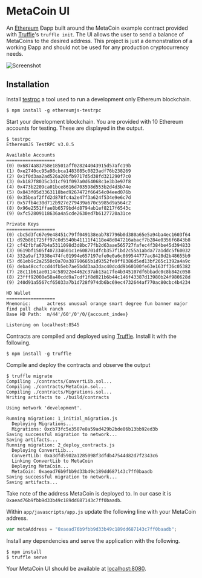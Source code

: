 # MetaCoin UI

An [Ethereum](https://ethereum.org/) Ðapp built around the MetaCoin example contract provided with [Truffle](http://truffleframework.com/)'s `truffle init`. The UI allows the user to send a balance of MetaCoins to the desired address. This project is just a demonstration of a working Ðapp and should not be used for any production cryptocurrency needs.

![Screenshot](https://raw.github.com/dtcristo/metacoin-ui/master/images/screenshot.png)

## Installation

Install [testrpc](https://github.com/ethereumjs/testrpc) a tool used to run a development only Ethereum blockchain.

    $ npm install -g ethereumjs-testrpc

Start your development blockchain. You are provided with 10 Ethereum accounts for testing. These are displayed in the output.

```
$ testrpc
EthereumJS TestRPC v3.0.5

Available Accounts
==================
(0) 0x6874a83758e18501aff028244043915d57afc19b
(1) 0xe2740cc95a98cbca1483085c0823adf76b238269
(2) 0x1f0d3aa2ad526a20bfb9717d5d38fd321290f7c0
(3) 0xb187f8035c3d1cf91f097a0d64068c1e3b3e97f8
(4) 0x473b2209ca01bce8616d703598d553b2d4d3b74e
(5) 0x843f05d3363118bed9267472f66454c04eed076b
(6) 0x35beaf2ffd2d878fc4a2e47f3a624f534e9e6c7d
(7) 0x57fb4c30d712b927e279439a670c5985d9a564c2
(8) 0x96e2551ffae8b6579bd4d8794ab1ef8217f6543c
(9) 0xfc52809118636a4a5cde2630ed7b6127720a31ce

Private Keys
==================
(0) cbc5d3fc67e9e48451c79ff049138eab787796b0d380a65e5a94ba4ec1603f64
(1) d92b861725ff97c0d5540b41111f4118e48d047216abacf7b284e0356f6843b8
(2) cf42fbfa67b4a5311098d3d8bc77fb2d63aae565727fafec4f384be45d394833
(3) 0619bf1505f407334601c1e608701dfcb357f1bd2c55a1abda77a1ddc5f60032
(4) 332a9af17938e474fc01994e657197efe0e0a6c869544777ac8428d2b48655b9
(5) d61eb9c2a2550c0a70a38790665b1d9352fe9ff8386d5ed13bf265c1392a4a9c
(6) deba48ccfccd44fb5eb7ae5bdd3aa3dac40dcdd9b60100fe63e163ff36c05382
(7) 28c11b61ae0114c58922e4462c37ab13a17fe4b345107df6bbadc0c8b842c058
(8) 23fff92008e58a40cdd9a7cdf1f8d021b6b44c146f43387d13980b24f980628d
(9) 240d91a5567cf65033a7b1d728f974db6bc69ec4732644af770ac80cbc4b4234

HD Wallet
==================
Mnemonic:      actress unusual orange smart degree fun banner major find pull chalk ranch
Base HD Path:  m/44'/60'/0'/0/{account_index}

Listening on localhost:8545
```

Contracts are compiled and deployed using [Truffle](http://truffleframework.com/). Install it with the following.

    $ npm install -g truffle

Compile and deploy the contracts and observe the output

```
$ truffle migrate
Compiling ./contracts/ConvertLib.sol...
Compiling ./contracts/MetaCoin.sol...
Compiling ./contracts/Migrations.sol...
Writing artifacts to ./build/contracts

Using network 'development'.

Running migration: 1_initial_migration.js
  Deploying Migrations...
  Migrations: 0xcb73fc5e3507e0a59ad429b2bde06b13bb92ed3b
Saving successful migration to network...
Saving artifacts...
Running migration: 2_deploy_contracts.js
  Deploying ConvertLib...
  ConvertLib: 0xa3dfd5902a1285098f3dfdb47544d82d7f2343c6
  Linking ConvertLib to MetaCoin
  Deploying MetaCoin...
  MetaCoin: 0xaead76b9fbb9d33b49c189dd687143c7ff0baadb
Saving successful migration to network...
Saving artifacts...
```

Take note of the address MetaCoin is deployed to. In our case it is `0xaead76b9fbb9d33b49c189dd687143c7ff0baadb`.

Within `app/javascripts/app.js` update the following line with your MetaCoin address.
```js
var metaAddress = "0xaead76b9fbb9d33b49c189dd687143c7ff0baadb";
```

Install any dependencies and serve the application with the following.

    $ npm install
    $ truffle serve

Your MetaCoin UI should be available at [localhost:8080](http://localhost:8080/).
